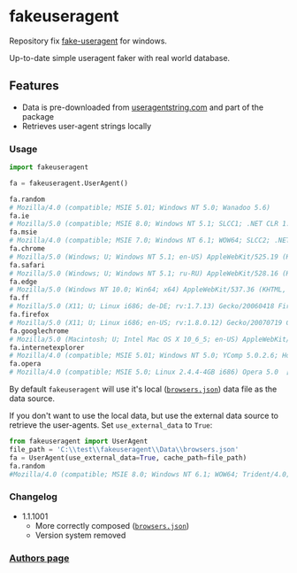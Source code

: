 # fakeuseragent
Repository fix [fake-useragent](https://github.com/fake-useragent/) for windows.

Up-to-date simple useragent faker with real world database.

## Features

- Data is pre-downloaded from [useragentstring.com](http://useragentstring.com/) and part of the package
- Retrieves user-agent strings locally

### Usage

```py
import fakeuseragent

fa = fakeuseragent.UserAgent()

fa.random
# Mozilla/4.0 (compatible; MSIE 5.01; Windows NT 5.0; Wanadoo 5.6)
fa.ie
# Mozilla/5.0 (compatible; MSIE 8.0; Windows NT 5.1; SLCC1; .NET CLR 1.1.4322)
fa.msie
# Mozilla/4.0 (compatible; MSIE 7.0; Windows NT 6.1; WOW64; SLCC2; .NET CLR 2.0.50727; .NET CLR 3.5.30729; .NET CLR 3.0.30729; Media Center PC 6.0; MS-RTC LM 8; .NET4.0C; .NET4.0E; InfoPath.3)
fa.chrome
# Mozilla/5.0 (Windows; U; Windows NT 5.1; en-US) AppleWebKit/525.19 (KHTML, like Gecko) Chrome/1.0.154.43 Safari/525.19
fa.safari
# Mozilla/5.0 (Windows; U; Windows NT 5.1; ru-RU) AppleWebKit/528.16 (KHTML, like Gecko) Version/4.0 Safari/528.16
fa.edge
# Mozilla/5.0 (Windows NT 10.0; Win64; x64) AppleWebKit/537.36 (KHTML, like Gecko) Chrome/42.0.2311.135 Safari/537.36 Edge/12.246
fa.ff
# Mozilla/5.0 (X11; U; Linux i686; de-DE; rv:1.7.13) Gecko/20060418 Firefox/1.0.8 (Ubuntu package 1.0.8)
fa.firefox
# Mozilla/5.0 (X11; U; Linux i686; en-US; rv:1.8.0.12) Gecko/20070719 CentOS/1.5.0.12-0.3.el4.centos Firefox/1.5.0.12
fa.googlechrome
# Mozilla/5.0 (Macintosh; U; Intel Mac OS X 10_6_5; en-US) AppleWebKit/534.13 (KHTML, like Gecko) Chrome/9.0.597.0 Safari/534.13
fa.internetexplorer
# Mozilla/4.0 (compatible; MSIE 5.01; Windows NT 5.0; YComp 5.0.2.6; Hotbar 3.0)
fa.opera
# Mozilla/4.0 (compatible; MSIE 5.0; Linux 2.4.4-4GB i686) Opera 5.0  [en]
```
By default `fakeuseragent` will use it's local ([`browsers.json`](browsers.json)) data file as the data source.

If you don't want to use the local data, but use the external data source to retrieve the user-agents. Set `use_external_data` to `True`:

```py
from fakeuseragent import UserAgent
file_path = 'C:\\test\\fakeuseragent\\Data\\browsers.json'
fa = UserAgent(use_external_data=True, cache_path=file_path)
fa.random
#Mozilla/4.0 (compatible; MSIE 8.0; Windows NT 6.1; WOW64; Trident/4.0; SLCC2; Media Center PC 6.0; InfoPath.2; MS-RTC LM 8
```

### Changelog
- 1.1.1001 
  - More correctly composed ([`browsers.json`](browsers.json))
  - Version system removed

### [Authors page](https://github.com/fake-useragent/fake-useragent/blob/master/AUTHORS)


